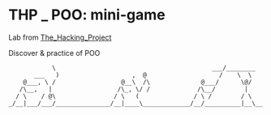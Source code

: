 # THP _ POO: mini-game

Lab from [The_Hacking_Project](https://www.thehackingproject.org/?locale=fr)

Discover & practice of POO

```
            \                                           ___/________
       ___   )                    ,  @                    /    \  \
    @___, \ /                  @__\  /\              @___/      \@/
   /\__,   |                  /\_, \/ /             /\__/        |
  / \    / @\                / \   (               / \ /        / \
_/__|___/___/_______________/__|____\_____________/__/__________|__\__
```

